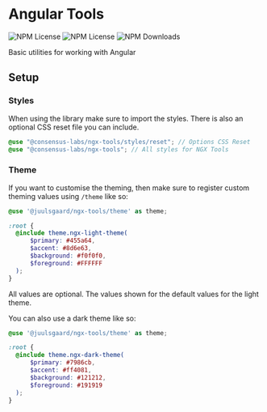 # Angular Tools

![NPM License](https://img.shields.io/npm/v/@juulsgaard/ngx-tools)
![NPM License](https://img.shields.io/npm/l/@juulsgaard/ngx-tools)
![NPM Downloads](https://img.shields.io/npm/dw/@juulsgaard/ngx-tools)

Basic utilities for working with Angular 

## Setup

### Styles

When using the library make sure to import the styles. There is also an optional CSS reset file you can include.

```scss
@use "@consensus-labs/ngx-tools/styles/reset"; // Options CSS Reset
@use "@consensus-labs/ngx-tools"; // All styles for NGX Tools
```

### Theme

If you want to customise the theming, then make sure to register custom theming values using `/theme` like so:

```scss
@use '@juulsgaard/ngx-tools/theme' as theme;

:root {
  @include theme.ngx-light-theme(
      $primary: #455a64,
      $accent: #8d6e63,
      $background: #f0f0f0,
      $foreground: #FFFFFF
  );
}
```

All values are optional. The values shown for the default values for the light theme.

You can also use a dark theme like so:

```scss
@use '@juulsgaard/ngx-tools/theme' as theme;

:root {
  @include theme.ngx-dark-theme(
      $primary: #7986cb,
      $accent: #ff4081,
      $background: #121212,
      $foreground: #191919
  );
}
```
